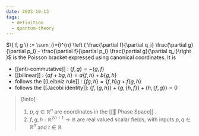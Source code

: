 ```yaml
---
date: 2023-10-13
tags:
  - definition
  - quantum-theory
---
```

$\{ f, g \} := \sum_{i=i}^{n} \left ( \frac{\partial f}{\partial q_i} \frac{\partial g}{\partial p_i} - \frac{\partial f}{\partial p_i} \frac{\partial g}{\partial q_i}\right )$ is the Poisson bracket expressed using canonical coordinates. It is
- [[anti-commutative]] : $\{ f, g \} = - \{ g, f \}$
- [[bilinear]] : $\{ af + bg, h \} = a\{ f, h \} + b \{ g, h \}$
- follows the [[Leibniz rule]] : $\{ fg,h \} = \{ f, h \} g + f \{ g,h \}$
- follows the [[Jacobi identity]]: $\{ f, \{ g,h \} \} + \{ g, \{ h,f \} \} + \{ h, \{ f,g \} \} = 0$

>[!info]-
> 1. $p, q \in \mathbb{R}^n$ are coordinates in the [[📘 Phase Space]] .
> 2. $f,g,h: \mathbb{R}^{2n+1} \rightarrow \mathbb{R}$ are real valued scalar fields, with inputs $p,q \in \mathbb{R}^n$ and $t \in \mathbb{R}$ 